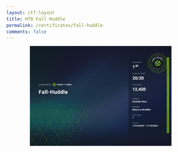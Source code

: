 ```yaml
---
layout: ctf-layout
title: HTB Fall Huddle
permalink: /certificates/fall-huddle
comments: false
---
```

<p align="center">
  <img src="/assets/images/fall-huddle.JPG" title="Fall Huddle" width="75%" />
</p>
